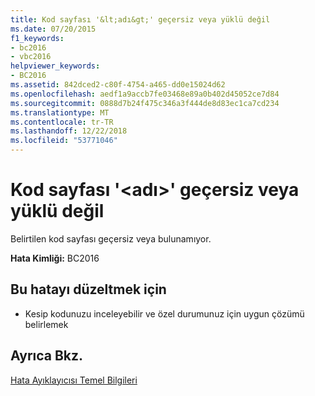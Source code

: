 ```yaml
---
title: Kod sayfası '&lt;adı&gt;' geçersiz veya yüklü değil
ms.date: 07/20/2015
f1_keywords:
- bc2016
- vbc2016
helpviewer_keywords:
- BC2016
ms.assetid: 842dced2-c80f-4754-a465-dd0e15024d62
ms.openlocfilehash: aedf1a9accb7fe03468e89a0b402d45052ce7d84
ms.sourcegitcommit: 0888d7b24f475c346a3f444de8d83ec1ca7cd234
ms.translationtype: MT
ms.contentlocale: tr-TR
ms.lasthandoff: 12/22/2018
ms.locfileid: "53771046"
---
```

# <a name="codepage-ltnamegt-is-invalid-or-not-installed"></a>Kod sayfası '&lt;adı&gt;' geçersiz veya yüklü değil
Belirtilen kod sayfası geçersiz veya bulunamıyor.  
  
 **Hata Kimliği:** BC2016  
  
## <a name="to-correct-this-error"></a>Bu hatayı düzeltmek için  
  
-   Kesip kodunuzu inceleyebilir ve özel durumunuz için uygun çözümü belirlemek  
  
## <a name="see-also"></a>Ayrıca Bkz.  
 [Hata Ayıklayıcısı Temel Bilgileri](/visualstudio/debugger/debugger-basics)
